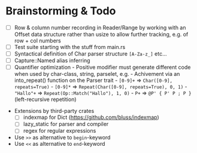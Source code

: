 # Brainstorming & Todo

- [ ] Row & column number recording in Reader/Range by working with an Offset data structure rather than usize to allow further tracking, e.g. of row + col numbers
- [ ] Test suite starting with the stuff from main.rs
- [ ] Syntactical definition of Char parser structure `[A-Za-z_]` etc...
- [ ] Capture::Named alias inferring
- [ ] Quantifier optimization
      - Positive modifier must generate different code when used by char-class, string, parselet, e.g.
        - Achivement via an into_repeat() function on the Parser trait
        - `[0-9]+` => `Char([0-9], repeats=True)`
        - `[0-9]*` => `Repeat(Char([0-9], repeats=True), 0, 1)`
        - `"Hallo"+` => `Repeat(Op::Match("Hallo"), 1, 0)`
        - `P+` => `@P' { P' P ; P }` (left-recursive repetition)
- Extensions by third-party crates
    - [ ] indexmap for Dict (https://github.com/bluss/indexmap)
    - [ ] lazy_static for parser and compiler
    - [ ] regex for regular expressions
- Use `>>` as alternative to `begin`-keyword
- Use `<<` as alternative to `end`-keyword

